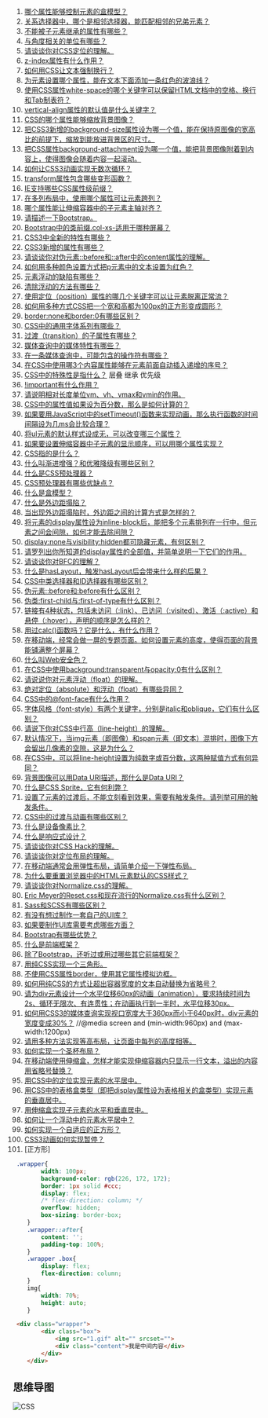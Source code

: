 1. [哪个属性能够控制元素的盒模型？](https://github.com/pwstrick/daily/issues/5)
2. [关系选择器中，哪个是相邻选择器，能匹配相邻的兄弟元素？](https://github.com/pwstrick/daily/issues/6)
3. [不能被子元素继承的属性有哪些？](https://github.com/pwstrick/daily/issues/7)
4. [与角度相关的单位有哪些？](https://github.com/pwstrick/daily/issues/8)
5. [请谈谈你对CSS定位的理解。](https://github.com/pwstrick/daily/issues/9)
6. [z-index属性有什么作用？](https://github.com/pwstrick/daily/issues/10)
7. [如何用CSS让文本强制换行？](https://github.com/pwstrick/daily/issues/11)
8. [为元素设置哪个属性，能在文本下面添加一条红色的波浪线？](https://github.com/pwstrick/daily/issues/12)
9. [使用CSS属性white-space的哪个关键字可以保留HTML文档中的空格、换行和Tab制表符？](https://github.com/pwstrick/daily/issues/13)
10. [vertical-align属性的默认值是什么关键字？](https://github.com/pwstrick/daily/issues/14)
11. [CSS的哪个属性能够缩放背景图像？](https://github.com/pwstrick/daily/issues/15)
12. [把CSS3新增的background-size属性设为哪一个值，能在保持原图像的宽高比的前提下，缩放到能放进背景区的尺寸。](https://github.com/pwstrick/daily/issues/16)
13. [把CSS属性background-attachment设为哪一个值，能把背景图像附着到内容上，使得图像会随着内容一起滚动。](https://github.com/pwstrick/daily/issues/17)
14. [如何让CSS3动画实现无数次循环？](https://github.com/pwstrick/daily/issues/18)
15. [transform属性包含哪些变形函数？](https://github.com/pwstrick/daily/issues/19)
16. [IE支持哪些CSS属性级前缀？](https://github.com/pwstrick/daily/issues/20)
17. [在多列布局中，使用哪个属性可让元素跨列？](https://github.com/pwstrick/daily/issues/21)
18. [哪个属性能让伸缩容器中的子元素主轴对齐？](https://github.com/pwstrick/daily/issues/22)
19. [请描述一下Bootstrap。](https://github.com/pwstrick/daily/issues/23)
20. [Bootstrap中的类前缀.col-xs-适用于哪种屏幕？](https://github.com/pwstrick/daily/issues/24)
21. [CSS3中全新的特性有哪些？](https://github.com/pwstrick/daily/issues/25)
22. [CSS3新增的属性有哪些？](https://github.com/pwstrick/daily/issues/26)
23. [请谈谈你对伪元素::before和::after中的content属性的理解。](https://github.com/pwstrick/daily/issues/27)
24. [如何用多种颜色设置方式把p元素中的文本设置为红色？](https://github.com/pwstrick/daily/issues/28)
25. [元素浮动的缺陷有哪些？](https://github.com/pwstrick/daily/issues/29)
26. [清除浮动的方法有哪些？](https://github.com/pwstrick/daily/issues/30)
27. [使用定位（position）属性的哪几个关键字可以让元素脱离正常流？](https://github.com/pwstrick/daily/issues/31)
28. [如何用多种方式CSS把一个宽和高都为100px的正方形变成圆形？](https://github.com/pwstrick/daily/issues/32)
29. [border:none和border:0有哪些区别？](https://github.com/pwstrick/daily/issues/33)
30. [CSS中的通用字体系列有哪些？](https://github.com/pwstrick/daily/issues/34)
31. [过渡（transition）的子属性有哪些？](https://github.com/pwstrick/daily/issues/35)
32. [媒体查询中的媒体特性有哪些？](https://github.com/pwstrick/daily/issues/36)
33. [在一条媒体查询中，可能包含的操作符有哪些？](https://github.com/pwstrick/daily/issues/37)
34. [在CSS中使用哪3个内容属性能够在元素前面自动插入递增的序号？](https://github.com/pwstrick/daily/issues/38)
35. [CSS中的特殊性是指什么？](https://github.com/pwstrick/daily/issues/39) 层叠 继承 优先级
36. [!important有什么作用？](https://github.com/pwstrick/daily/issues/40)
37. [请说明相对长度单位vm、vh、vmax和vmin的作用。](https://github.com/pwstrick/daily/issues/41)
38. [CSS中的属性值如果设为百分数，那么是如何计算的？](https://github.com/pwstrick/daily/issues/42)
39. [如果要用JavaScript中的setTimeout()函数来实现动画，那么执行函数的时间间隔设为几ms会比较合理？](https://github.com/pwstrick/daily/issues/43)
40. [将ul元素的默认样式设成无，可以改变哪三个属性？](https://github.com/pwstrick/daily/issues/44)
41. [如果要设置伸缩容器中子元素的显示顺序，可以用哪个属性实现？](https://github.com/pwstrick/daily/issues/45)
42. [CSS指的是什么？](https://github.com/pwstrick/daily/issues/3)
43. [什么叫渐进增强？和优雅降级有哪些区别？](https://github.com/pwstrick/daily/issues/46)
44. [什么是CSS预处理器？](https://github.com/pwstrick/daily/issues/47)
45. [CSS预处理器有哪些优缺点？](https://github.com/pwstrick/daily/issues/48)
46. [什么是盒模型？](https://github.com/pwstrick/daily/issues/49)
47. [什么是外边距塌陷？](https://github.com/pwstrick/daily/issues/50)
48. [当出现外边距塌陷时，外边距之间的计算方式是怎样的？](https://github.com/pwstrick/daily/issues/51)
49. [将元素的display属性设为inline-block后，能把多个元素排列在一行中，但元素之间会间隙，如何才能去除间隙？](https://github.com/pwstrick/daily/issues/52)
50. [display:none与visibility:hidden都可隐藏元素，有何区别？](https://github.com/pwstrick/daily/issues/53)
51. [请罗列出你所知道的display属性的全部值，并简单说明一下它们的作用。](https://github.com/pwstrick/daily/issues/54)
52. [请谈谈你对BFC的理解？](https://github.com/pwstrick/daily/issues/55)
53. [什么是hasLayout，触发hasLayout后会带来什么样的后果？](https://github.com/pwstrick/daily/issues/56)
54. [CSS中类选择器和ID选择器有哪些区别？](https://github.com/pwstrick/daily/issues/57)
55. [伪元素::before和:before有什么区别？](https://github.com/pwstrick/daily/issues/58)
56. [伪类:first-child与:first-of-type有什么区别？](https://github.com/pwstrick/daily/issues/59)
57. [链接有4种状态，包括未访问（:link）、已访问（:visited）、激活（:active）和悬停（:hover），声明的顺序是怎么样的？](https://github.com/pwstrick/daily/issues/60)
58. [用过calc()函数吗？它是什么，有什么作用？](https://github.com/pwstrick/daily/issues/61)
59. [在移动端，经常会做一屏的专题页面。如何设置元素的高度，使得页面的背景能铺满整个屏幕？](https://github.com/pwstrick/daily/issues/62)
60. [什么叫Web安全色？](https://github.com/pwstrick/daily/issues/63)
61. [在CSS中使用background:transparent与opacity:0有什么区别？](https://github.com/pwstrick/daily/issues/64)
62. [请说说你对元素浮动（float）的理解。](https://github.com/pwstrick/daily/issues/65)
63. [绝对定位（absolute）和浮动（float）有哪些异同？](https://github.com/pwstrick/daily/issues/66)
64. [CSS中的@font-face有什么作用？](https://github.com/pwstrick/daily/issues/67)
65. [字体风格（font-style）有两个关键字，分别是italic和oblique，它们有什么区别？](https://github.com/pwstrick/daily/issues/68)
66. [请说下你对CSS中行高（line-height）的理解。](https://github.com/pwstrick/daily/issues/69)
67. [默认情况下，当img元素（即图像）和span元素（即文本）混排时，图像下方会留出几像素的空隙，这是为什么？](https://github.com/pwstrick/daily/issues/70)
68. [在CSS中，可以将line-height设置为纯数字或百分数，这两种赋值方式有何异同？](https://github.com/pwstrick/daily/issues/71)
69. [背景图像可以用Data URI描述，那什么是Data URI？](https://github.com/pwstrick/daily/issues/72)
70. [什么是CSS Sprite，它有何利弊？](https://github.com/pwstrick/daily/issues/73)
71. [设置了元素的过渡后，不能立刻看到效果，需要有触发条件。请列举可用的触发条件。](https://github.com/pwstrick/daily/issues/74)
72. [CSS中的过渡与动画有哪些区别？](https://github.com/pwstrick/daily/issues/75)
73. [什么是设备像素比？](https://github.com/pwstrick/daily/issues/76)
74. [什么是响应式设计？](https://github.com/pwstrick/daily/issues/77)
75. [请谈谈你对CSS Hack的理解。](https://github.com/pwstrick/daily/issues/78)
76. [请谈谈你对定位布局的理解。](https://github.com/pwstrick/daily/issues/79)
77. [在移动端通常会用弹性布局，请简单介绍一下弹性布局。](https://github.com/pwstrick/daily/issues/80)
78. [为什么要重置浏览器中的HTML元素默认的CSS样式？](https://github.com/pwstrick/daily/issues/81)
79. [请谈谈你对Normalize.css的理解。](https://github.com/pwstrick/daily/issues/82)
80. [Eric Meyer的Reset.css和现在流行的Normalize.css有什么区别？](https://github.com/pwstrick/daily/issues/83)
81. [Sass和SCSS有哪些区别？](https://github.com/pwstrick/daily/issues/84)
82. [有没有想过制作一套自己的UI库？](https://github.com/pwstrick/daily/issues/85)
83. [如果要制作UI库需要考虑哪些方面？](https://github.com/pwstrick/daily/issues/86)
84. [Bootstrap有哪些优势？](https://github.com/pwstrick/daily/issues/87)
85. [什么是前端框架？](https://github.com/pwstrick/daily/issues/88)
86. [除了Bootstrap，还听过或用过哪些其它前端框架？](https://github.com/pwstrick/daily/issues/89)
87. [用纯CSS实现一个三角形。](https://github.com/pwstrick/daily/issues/90)
88. [不使用CSS属性border，使用其它属性模拟边框。](https://github.com/pwstrick/daily/issues/91)
89. [如何用纯CSS的方式让超出容器宽度的文本自动替换为省略号？](https://github.com/pwstrick/daily/issues/92)
90. [请为div元素设计一个水平位移60px的动画（animation），要求持续时间为2s、循环无限次、有连贯性；在动画执行到一半时，水平位移30px。](https://github.com/pwstrick/daily/issues/93)
91. [如何用CSS3的媒体查询实现视口宽度大于360px而小于640px时，div元素的宽度变成30%？](https://github.com/pwstrick/daily/issues/94)   //@media screen and (min-width:960px) and (max-width:1200px)
92. [请用多种方法实现等高布局，让页面中每列的高度相等。](https://github.com/pwstrick/daily/issues/95)
93. [如何实现一个圣杯布局？](https://github.com/pwstrick/daily/issues/96)
94. [在移动端使用伸缩盒，怎样才能实现伸缩容器内只显示一行文本，溢出的内容用省略号替换？](https://github.com/pwstrick/daily/issues/97)
95. [用CSS中的定位实现元素的水平居中。](https://github.com/pwstrick/daily/issues/98)
96. [用CSS中的表格盒类型（即把display属性设为表格相关的盒类型）实现元素的垂直居中。](https://github.com/pwstrick/daily/issues/99)
97. [用伸缩盒实现子元素的水平和垂直居中。](https://github.com/pwstrick/daily/issues/100)
98. [如何让一个浮动中的元素水平居中？](https://github.com/pwstrick/daily/issues/101)
99. [如何实现一个自适应的正方形？](https://github.com/pwstrick/daily/issues/841)
100. [CSS3动画如何实现暂停？](https://github.com/pwstrick/daily/issues/843)
101. [正方形]
```css
 .wrapper{
        width: 100px;
        background-color: rgb(226, 172, 172);
        border: 1px solid #ccc;
        display: flex;
        /* flex-direction: column; */
        overflow: hidden;
        box-sizing: border-box;
    }
    .wrapper::after{
        content: '';
        padding-top: 100%;
    }
    .wrapper .box{
        display: flex;
        flex-direction: column;
    }
    img{
        width: 70%;
        height: auto;
    }
```
```html 
 <div class="wrapper">
        <div class="box">
            <img src="1.gif" alt="" srcset="">
            <div class="content">我是中间内容</div>
        </div>
    </div>
```
## 思维导图
![CSS](https://github.com/pwstrick/daily/blob/master/assets/img/mind/CSS.png)